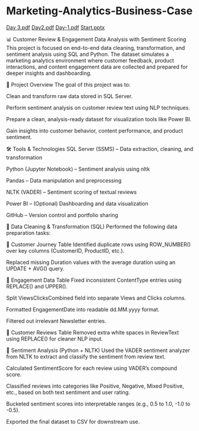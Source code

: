 # Marketing-Analytics-Business-Case
[Day 3.pdf](https://github.com/user-attachments/files/20256585/Day.3.pdf)
[Day2.pdf](https://github.com/user-attachments/files/20256583/Day2.pdf)
[Day-1.pdf](https://github.com/user-attachments/files/20256581/Day-1.pdf)
[Start.pptx](https://github.com/user-attachments/files/20256578/Start.pptx)

📊 Customer Review & Engagement Data Analysis with Sentiment Scoring
This project is focused on end-to-end data cleaning, transformation, and sentiment analysis using SQL and Python. The dataset simulates a marketing analytics environment where customer feedback, product interactions, and content engagement data are collected and prepared for deeper insights and dashboarding.

🚀 Project Overview
The goal of this project was to:

Clean and transform raw data stored in SQL Server.

Perform sentiment analysis on customer review text using NLP techniques.

Prepare a clean, analysis-ready dataset for visualization tools like Power BI.

Gain insights into customer behavior, content performance, and product sentiment.

🛠 Tools & Technologies
SQL Server (SSMS) – Data extraction, cleaning, and transformation

Python (Jupyter Notebook) – Sentiment analysis using nltk

Pandas – Data manipulation and preprocessing

NLTK (VADER) – Sentiment scoring of textual reviews

Power BI – (Optional) Dashboarding and data visualization

GitHub – Version control and portfolio sharing

🧹 Data Cleaning & Transformation (SQL)
Performed the following data preparation tasks:

🔸 Customer Journey Table
Identified duplicate rows using ROW_NUMBER() over key columns (CustomerID, ProductID, etc.).

Replaced missing Duration values with the average duration using an UPDATE + AVG() query.

🔸 Engagement Data Table
Fixed inconsistent ContentType entries using REPLACE() and UPPER().

Split ViewsClicksCombined field into separate Views and Clicks columns.

Formatted EngagementDate into readable dd.MM.yyyy format.

Filtered out irrelevant Newsletter entries.

🔸 Customer Reviews Table
Removed extra white spaces in ReviewText using REPLACE() for cleaner NLP input.

💬 Sentiment Analysis (Python + NLTK)
Used the VADER sentiment analyzer from NLTK to extract and classify the sentiment from review text.

Calculated SentimentScore for each review using VADER’s compound score.

Classified reviews into categories like Positive, Negative, Mixed Positive, etc., based on both text sentiment and user rating.

Bucketed sentiment scores into interpretable ranges (e.g., 0.5 to 1.0, -1.0 to -0.5).

Exported the final dataset to CSV for downstream use.


